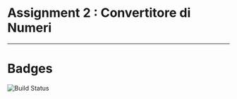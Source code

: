 # Assignment 2 : Convertitore di Numeri

---
# Badges
![Build Status](https://github.com/Suerto/Assignment2/actions/workflows/build.yml/badge.svg)
